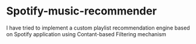 # Spotify-music-recommender 
I have tried to implement a custom playlist recommendation engine based on Spotify application using Contant-based Filtering mechanism
